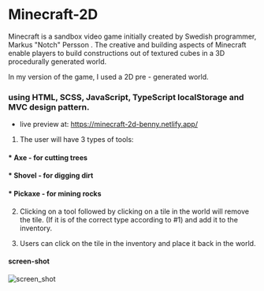 # Minecraft-2D

Minecraft is a sandbox video game initially created by Swedish programmer, Markus "Notch" Persson .
The creative and building aspects of Minecraft enable players to build constructions out of textured cubes in a 3D procedurally generated world.

In my version of the game, I used a 2D pre - generated world.

### using HTML, SCSS, JavaScript, TypeScript localStorage and MVC design pattern.

* live preview at: https://minecraft-2d-benny.netlify.app/

1. The user will have 3 types of tools:

#### * Axe     - for cutting trees
#### * Shovel  - for digging dirt
#### * Pickaxe - for mining rocks   

2. Clicking on a tool followed by clicking on a tile in the
world will remove the tile. (If it is of the correct type
according to #1) and add it to the inventory.

3. Users can click on the tile in the inventory and place
it back in the world.
#### screen-shot
![screen_shot](https://user-images.githubusercontent.com/53153372/216789781-a5c2dc58-7572-426c-b5a1-008dfd0e81cb.png)
